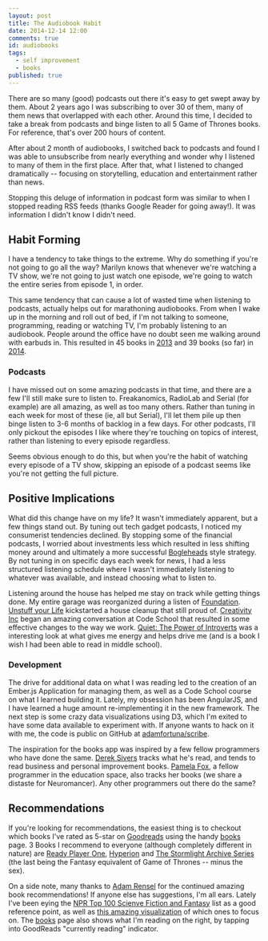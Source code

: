 ```yaml
---
layout: post
title: The Audiobook Habit
date: 2014-12-14 12:00
comments: true
id: audiobooks
tags:
  - self improvement
  - books
published: true
---
```


There are so many (good) podcasts out there it's easy to get swept away by them. About 2 years ago I was subscribing to over 30 of them, many of them news that overlapped with each other. Around this time, I decided to take a break from podcasts and binge listen to all 5 Game of Thrones books. For reference, that's over 200 hours of content.

After about 2 month of audiobooks, I switched back to podcasts and found I was able to unsubscribe from nearly everything and wonder why I listened to many of them in the first place. After that, what I listened to changed dramatically -- focusing on storytelling, education and entertainment rather than news.

Stopping this deluge of information in podcast form was similar to when I stopped reading RSS feeds (thanks Google Reader for going away!). It was information I didn't know I didn't need.

## Habit Forming

I have a tendency to take things to the extreme. Why do something if you're not going to go all the way? Marilyn knows that whenever we're watching a TV show, we're not going to just watch one episode, we're going to watch the entire series from episode 1, in order.

This same tendency that can cause a lot of wasted time when listening to podcasts, actually helps out for marathoning audiobooks. From when I wake up in the morning and roll out of bed, if I'm not talking to someone, programming, reading or watching TV, I'm probably listening to an audiobook. People around the office have no doubt seen me walking around with earbuds in. This resulted in 45 books in [2013](/books/#/?readAfter=2013-01-01&readBefore=2014-01-01) and 39 books (so far) in [2014](http://adamfortuna.com/books/#/?readAfter=2014-01-01&readBefore=2015-01-01).

### Podcasts

I have missed out on some amazing podcasts in that time, and there are a few I'll still make sure to listen to. Freakanomics, RadioLab and Serial (for example) are all amazing, as well as too many others. Rather than tuning in each week for most of these (ie, all but Serial), I'll let them pile up then binge listen to 3-6 months of backlog in a few days. For other podcasts, I'll only pickout the episodes I like where they're touching on topics of interest, rather than listening to every episode regardless.

Seems obvious enough to do this, but when you're the habit of watching every episode of a TV show, skipping an episode of a podcast seems like you're not getting the full picture.

## Positive Implications

What did this change have on my life? It wasn't immediately apparent, but a few things stand out. By tuning out tech gadget podcasts, I noticed my consumerist tendencies declined. By stopping some of the financial podcasts, I worried about investments less which resulted in less shifting money around and ultimately a more successful [Bogleheads](http://www.bogleheads.org/) style strategy. By not tuning in on specific days each week for news, I had a less structured listening schedule where I wasn't immediately listening to whatever was available, and instead choosing what to listen to.

Listening around the house has helped me stay on track while getting things done. My entire garage was reorganized during a listen of [Foundation](http://adamfortuna.com/books/#/books/0380508567). [Unstuff your Life](http://adamfortuna.com/books/#/books/1583333894) kickstarted a house cleanup that still proud of. [Creativity Inc](http://adamfortuna.com/books/#/books/0812993012) began an amazing conversation at Code School that resulted in some effective changes to the way we work. [Quiet: The Power of Introverts](http://adamfortuna.com/books/#/books/0307352145) was a interesting look at what gives me energy and helps drive me (and is a book I wish I had been able to read in middle school).

### Development

The drive for additional data on what I was reading led to the creation of an Ember.js Application for managing them, as well as a Code School course on what I learned building it. Lately, my obsession has been AngularJS, and I have learned a huge amount re-implementing it in the new framework. The next step is some crazy data visualizations using D3, which I'm exited to have some data available to experiment with. If anyone wants to hack on it with me, the code is public on GitHub at [adamfortuna/scribe](https://github.com/adamfortuna/scribe).

The inspiration for the books app was inspired by a few fellow programmers who have done the same. [Derek Sivers](http://sivers.org/book) tracks what he's read, and tends to read business and personal improvement books. [Pamela Fox](http://www.pamelafox.org/readinglist), a fellow programmer in the education space, also tracks her books (we share a distaste for Neuromancer). Any other programmers out there do the same?

## Recommendations

If you're looking for recommendations, the easiest thing is to checkout which books I've rated as 5-star on [Goodreads](http://goodreads.com) using the handy [books](/books/#/?rating=5) page. 3 Books I recommend to everyone (although completely different in nature) are [Ready Player One](/books/#/books/030788743X), [Hyperion](/books/#/books/0553283685) and [The Stormlight Archive Series](http://adamfortuna.com/books/#/books/0765326353) (the last being the Fantasy equivalent of Game of Thrones -- minus the sex).

On a side note, many thanks to [Adam Rensel](https://twitter.com/adamrensel) for the continued amazing book recommendations! If anyone else has suggestions, I'm all ears. Lately I've been eying the [NPR Top 100 Scienve Fiction and Fantasy](http://www.npr.org/2011/08/11/139085843/your-picks-top-100-science-fiction-fantasy-books) list as a good reference point, as well as [this amazing visualization](/images/books/nprtop100.jpg) of which ones to focus on. The [books](/books) page also shows what I'm reading on the right, by tapping into GoodReads "currently reading" indicator.
